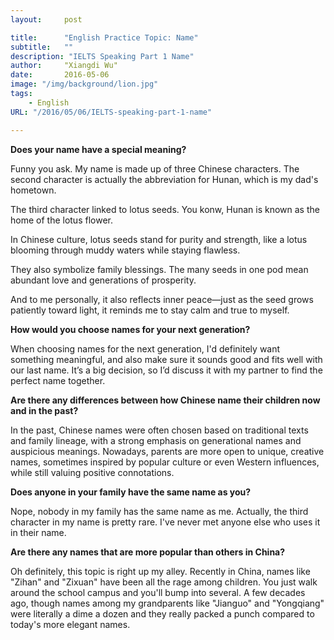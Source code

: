 ```yaml
---
layout:     post

title:      "English Practice Topic: Name"
subtitle:   ""
description: "IELTS Speaking Part 1 Name"
author:     "Xiangdi Wu"
date:       2016-05-06
image: "/img/background/lion.jpg"
tags:
    - English
URL: "/2016/05/06/IELTS-speaking-part-1-name"

---
```


**Does your name have a special meaning?**

Funny you ask. My name is made up of three Chinese characters. The second character is actually the abbreviation for Hunan, which is my dad's hometown. 

The third character linked to lotus seeds. You konw, Hunan is known as the home of the lotus flower.

In Chinese culture, lotus seeds stand for purity and strength, like a lotus blooming through muddy waters while staying flawless. 

They also symbolize family blessings. The many seeds in one pod mean abundant love and generations of prosperity.

And to me personally, it also reflects inner peace—just as the seed grows patiently toward light, it reminds me to stay calm and true to myself.

**How would you choose names for your next generation?**

When choosing names for the next generation, I'd definitely want something meaningful, and also make sure it sounds good and fits well with our last name. It’s a big decision, so I’d discuss it with my partner to find the perfect name together.

**Are there any differences between how Chinese name their children now and in the past?**

In the past, Chinese names were often chosen based on traditional texts and family lineage, with a strong emphasis on generational names and auspicious meanings. Nowadays, parents are more open to unique, creative names, sometimes inspired by popular culture or even Western influences, while still valuing positive connotations. 

**Does anyone in your family have the same name as you?**

Nope, nobody in my family has the same name as me. Actually, the third character in my name is pretty rare. I've never met anyone else who uses it in their name.

**Are there any names that are more popular than others in China?**

Oh definitely, this topic is right up my alley. Recently in China, names like "Zihan" and "Zixuan" have been all the rage among children. You just walk around the school campus and you'll bump into several. A few decades ago, though names among my grandparents like "Jianguo" and "Yongqiang" were literally a dime a dozen and they really packed a punch compared to today's more elegant names.